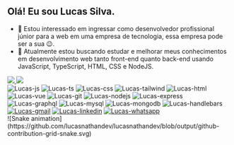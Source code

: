 ## Olá! Eu sou Lucas Silva.
- 👀 Estou interessado em ingressar como desenvolvedor profissional júnior para a web em uma empresa de tecnologia, essa empresa pode ser a sua 😉.
- 🌱 Atualmente estou buscando estudar e melhorar meus conhecimentos em desenvolvimento web tanto front-end quanto back-end usando JavaScript, TypeScript, HTML, CSS e NodeJS.

<div>
  <a href="https://github.com/lucasnathandev">
    <img
      height="180em"
      src="https://github-readme-stats.vercel.app/api?username=lucasnathandev&locale=pt-br&theme=tokyonight&show_icons=true&count_private=true"
    />
    <img
      height="180em"
      src="https://github-readme-stats.vercel.app/api/top-langs?username=lucasnathandev&locale=pt-br&layout=compact&langs_count=12&theme=tokyonight&count_private=true"
    />
  </a>
</div>
<div style="display: inline-block">
  <img
    width="40"
    height="30"
    src="https://cdn.jsdelivr.net/gh/devicons/devicon/icons/javascript/javascript-plain.svg"
    alt="Lucas-js"
  />
  <img
    width="40"
    height="30"
    src="https://cdn.jsdelivr.net/gh/devicons/devicon/icons/typescript/typescript-plain.svg"
    alt="Lucas-ts"
  />
  <img
    width="40"
    height="30"
    src="https://cdn.jsdelivr.net/gh/devicons/devicon/icons/css3/css3-original-wordmark.svg"
    alt="Lucas-css"
  />
  <img
    width="40"
    height="30"
    src="https://cdn.jsdelivr.net/gh/devicons/devicon/icons/tailwindcss/tailwindcss-original-wordmark.svg"
    alt="Lucas-tailwind"
  />
  <img
    width="40"
    height="30"
    src="https://cdn.jsdelivr.net/gh/devicons/devicon/icons/html5/html5-original-wordmark.svg"
    alt="Lucas-html"
  />
  <img
    width="40"
    height="30"
    src="https://cdn.jsdelivr.net/gh/devicons/devicon/icons/vuejs/vuejs-original.svg"
    alt="Lucas-vue"
  />
  <img
    width="40"
    height="30"
    src="https://cdn.jsdelivr.net/gh/devicons/devicon/icons/git/git-plain-wordmark.svg"
    alt="Lucas-git"
  />
  <img
    width="40"
    height="30"
    src="https://cdn.jsdelivr.net/gh/devicons/devicon/icons/nodejs/nodejs-original-wordmark.svg"
    alt="Lucas-nodejs"
  />
  <img
    width="40"
    height="30"
    src="https://cdn.jsdelivr.net/gh/devicons/devicon/icons/express/express-original-wordmark.svg"
    alt="Lucas-express"
  />
  <img
    width="40"
    height="30"
    src="https://cdn.jsdelivr.net/gh/devicons/devicon/icons/graphql/graphql-plain-wordmark.svg"
    alt="Lucas-graphql"
  />
  <img
    width="40"
    height="30"
    src="https://cdn.jsdelivr.net/gh/devicons/devicon/icons/mysql/mysql-original-wordmark.svg"
    alt="Lucas-mysql"
  />
  <img
    width="40"
    height="30"
    src="https://cdn.jsdelivr.net/gh/devicons/devicon/icons/mongodb/mongodb-original-wordmark.svg"
    alt="Lucas-mongodb"
  />
  <img
    width="40"
    height="30"
    src="https://cdn.jsdelivr.net/gh/devicons/devicon/icons/handlebars/handlebars-original.svg"
    alt="Lucas-handlebars"
  />
</div>
<div>
  <a href="mailto:lucas.develop.prog@gmail.com"
    ><img
      src="https://img.shields.io/badge/Gmail-D14836?style=for-the-badge&logo=gmail&logoColor=white"
      alt="Lucas-gmail"
  /></a>
  <a href="https://www.linkedin.com/in/lucas-nathan-h-silva-59aba71a5/"
    ><img
      src="https://img.shields.io/badge/LinkedIn-0077B5?style=for-the-badge&logo=linkedin&logoColor=white"
      alt="Lucas-linkedin"
  /></a>
  <a href="https://contate.me/solium"
    ><img
      src="https://img.shields.io/badge/WhatsApp-25D366?style=for-the-badge&logo=whatsapp&logoColor=white"
      alt="Lucas-whatsapp"
  /></a>
</div>
![Snake animation](https://github.com/lucasnathandev/lucasnathandev/blob/output/github-contribution-grid-snake.svg)

